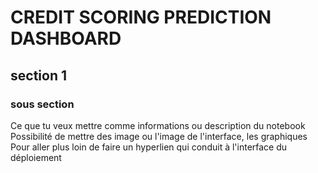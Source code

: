 # CREDIT SCORING PREDICTION DASHBOARD
## section 1
### sous section
Ce que tu veux mettre comme informations ou description du notebook
Possibilité de mettre des image ou l'image de l'interface, les graphiques
Pour aller plus loin de faire un hyperlien qui conduit à l'interface du déploiement